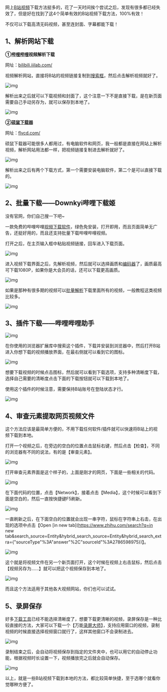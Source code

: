 网上[B站视频](https://www.zhihu.com/search?q=B站视频&search_source=Entity&hybrid_search_source=Entity&hybrid_search_extra={"sourceType"%3A"answer"%2C"sourceId"%3A2786598975})下载方法挺多的，花了一天时间挨个尝试之后，发现有很多都已经失效了，但是好在找到了这4个简单有效的B站视频下载方法，100%有效！



不仅可以下载高清无码视频，甚至连封面、字幕都能下载！



## 1、解析网站下载



**①[哔哩哔哩](https://www.zhihu.com/search?q=哔哩哔哩&search_source=Entity&hybrid_search_source=Entity&hybrid_search_extra={"sourceType"%3A"answer"%2C"sourceId"%3A2786598975})视频解析下载**



网址：[bilibili.iiilab.com/](https://link.zhihu.com/?target=https%3A//bilibili.iiilab.com/)



视频解析网站，直接将B站的视频链接复制到[搜索框](https://www.zhihu.com/search?q=搜索框&search_source=Entity&hybrid_search_source=Entity&hybrid_search_extra={"sourceType"%3A"answer"%2C"sourceId"%3A2786598975})，然后点击解析视频就好了。



![img](https://picx.zhimg.com/80/v2-ee3fd7d1969b5ab73d1921446d609973_1440w.webp?source=1940ef5c)



解析出来之后就可以下载视频和封面了，这个注意一下不是直接下载，是在新页面需要自己手动另存为，就可以保存到本地了。



![img](https://picx.zhimg.com/80/v2-2716cfada2c9fb5cddc9dbf23087102c_1440w.webp?source=1940ef5c)



**②[硕鼠下载器](https://www.zhihu.com/search?q=硕鼠下载器&search_source=Entity&hybrid_search_source=Entity&hybrid_search_extra={"sourceType"%3A"answer"%2C"sourceId"%3A2786598975})**



网址：[flvcd.com/](https://link.zhihu.com/?target=https%3A//www.flvcd.com/)



硕鼠下载器可能很多人都用过，有电脑软件和网页，我一般都是直接在网站上解析视频，解析网站用法都一样，把视频链接复制进去解析就好了。



![img](https://picx.zhimg.com/80/v2-8db688b3766b97b07ea71205081ac4c6_1440w.webp?source=1940ef5c)



解析出来之后有两个下载方式，第一个需要安装电脑软件，第二个是可以直接下载的。



![img](https://picx.zhimg.com/80/v2-459574e7da6fed879c3296625a69a6f4_1440w.webp?source=1940ef5c)



## 2、批量下载——Downkyi哔哩下载姬



没有官网，你们自己搜一下吧~



一款免费的哔哩哔哩[视频下载软件](https://www.zhihu.com/search?q=视频下载软件&search_source=Entity&hybrid_search_source=Entity&hybrid_search_extra={"sourceType"%3A"answer"%2C"sourceId"%3A2786598975})，绿色免安装，打开即用，而且页面简单无广告，还挺好用的，而且还支持批量下载哔哩哔哩视频。



打开之后，在主页输入框中粘贴视频链接，回车进入下载页面。



![img](https://pic1.zhimg.com/80/v2-a9ea99d4fb845c0c5c1553c372b0db85_1440w.webp?source=1940ef5c)



进入视频下载界面之后，先解析视频，然后就可以选择画质和[编码器](https://www.zhihu.com/search?q=编码器&search_source=Entity&hybrid_search_source=Entity&hybrid_search_extra={"sourceType"%3A"answer"%2C"sourceId"%3A2786598975})了，画质最高可下载1080P，如果你是大会员的话，还可以下载更高画质。



![img](https://pic1.zhimg.com/80/v2-a862d61419f0fa8ec0fb9c616ee543e0_1440w.webp?source=1940ef5c)



如果是那种有很多期的视频可以[批量解析](https://www.zhihu.com/search?q=批量解析&search_source=Entity&hybrid_search_source=Entity&hybrid_search_extra={"sourceType"%3A"answer"%2C"sourceId"%3A2786598975})下载里面所有的视频，一般教程这类视频比较多。



![img](https://picx.zhimg.com/80/v2-223f1b48df118e4b1eb5d26115f14fbc_1440w.webp?source=1940ef5c)



## 3、插件下载——哔哩哔哩助手



![img](https://pic1.zhimg.com/80/v2-d1fec96b6a973c55e6122a07bf48fc8a_1440w.webp?source=1940ef5c)



在你使用的浏览器扩展库中搜索这个插件，下载并安装到浏览器中，然后打开B站进入你想下载的视频播放界面，在最右侧就可以看到它的图标。



![img](https://pic1.zhimg.com/80/v2-8716b0dbfdb40b4a576e64c3b1df52ef_1440w.webp?source=1940ef5c)



想要下载视频的时候点击图标，然后就可以看到下载选项，支持多种清晰度下载，选择自己需要的清晰度点击下面的下载按钮就可以下载到本地了。



使用这个插件的时候注意，需要保持B站账号在登陆状态才行。



![img](https://picx.zhimg.com/80/v2-e6e333fb42cbe4924bbc9c4d2110fd52_1440w.webp?source=1940ef5c)



## 4、审查元素提取网页视频文件



这个方法应该是最简单方便的，不用下载任何软件/插件就可以快速将B站上的视频下载到本地。



打开一个视频之后，在旁边的空白的位置点击鼠标右键，然后点击【检查】，不同的浏览器有不同的说法，有的是【审查元素】。



![img](https://pica.zhimg.com/80/v2-99addeaa1b35ff1c978094b9f7c2ad88_1440w.webp?source=1940ef5c)



打开审查元素界面是这个样子的，上面是刚才的网页，下面是一些相关的代码。



![img](https://pic1.zhimg.com/80/v2-c9ebc95ac8cab31deb81371bf1830e58_1440w.webp?source=1940ef5c)



在下面代码的位置，点击【Network】，接着点击【Media】，这个时候可以看到下面是空白的，然后一直按快捷键F5刷新。



![img](https://picx.zhimg.com/80/v2-4db464dff4036a97bff07d282eb3a663_1440w.webp?source=1940ef5c)



一直刷新之后，在下面空白的位置就会出现一串字符，鼠标在字符串上右击，在出现的选项中点击【Open [in new tab](https://www.zhihu.com/search?q=in new tab&search_source=Entity&hybrid_search_source=Entity&hybrid_search_extra={"sourceType"%3A"answer"%2C"sourceId"%3A2786598975})】。



![img](https://picx.zhimg.com/80/v2-352024165a5f3ee2f8041a2d02c7ac7b_1440w.webp?source=1940ef5c)



这个就是将视频文件在另一个新页面打开，这个时候在视频上右击鼠标，然后点击【视频另存为......】就可以把这个视频保存到本地了。



![img](https://pic1.zhimg.com/80/v2-e31ff219610d7e7b7f165f7ffbca6179_1440w.webp?source=1940ef5c)



而且这个方法适用于其他各大视频网站，你们也可以试试。



## 5、录屏保存



好多[下载工具](https://www.zhihu.com/search?q=下载工具&search_source=Entity&hybrid_search_source=Entity&hybrid_search_extra={"sourceType"%3A"answer"%2C"sourceId"%3A2786598975})已经不能选择清晰度了，想要下载更清晰的视频，录屏保存是一种比较直接的方法，大家可以下载一个【万能[录屏大师](https://www.zhihu.com/search?q=录屏大师&search_source=Entity&hybrid_search_source=Entity&hybrid_search_extra={"sourceType"%3A"answer"%2C"sourceId"%3A2786598975})】，支持应用窗口的视频，录制视频的时候直接选择视频窗口就行了，这样其他窗口不会录制进去。



![img](https://picx.zhimg.com/80/v2-d94b62ab6cd6a9c664da5565bd6e4e72_1440w.webp?source=1940ef5c)



录制结束之后，会自动将视频保存到指定的文件夹中，也可以用它的自动停止功能，根据视频时长设置一下，视频播放完之后就会自动保存。



![img](https://pic1.zhimg.com/80/v2-8858bf69c43fbc25edd15d4a7d994dce_1440w.webp?source=1940ef5c)



以上，就是一些B站视频下载到本地的方法，都比较简单快捷，至于选哪个就看你觉哪种方便了。